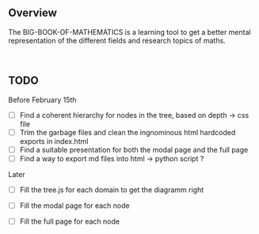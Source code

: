 Overview
-----
The BIG-BOOK-OF-MATHEMATICS is a learning tool to get a better mental representation of the different fields and research topics of maths.

<br>

TODO
-----

Before February 15th

- [ ] Find a coherent hierarchy for nodes in the tree, based on depth -> css file
- [ ] Trim the garbage files and clean the ingnominous html hardcoded exports in index.html
- [ ] Find a suitable presentation for both the modal page and the full page
- [ ] Find a way to export md files into html -> python script ?

Later 
- [ ] Fill the tree.js for each domain to get the diagramm right
- [ ] Fill the modal page for each node
- [ ] Fill the full page for each node
 
